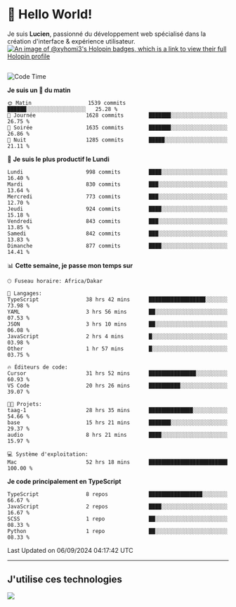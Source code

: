 # 👋 Hello World!

Je suis **Lucien**, passionné du développement web spécialisé dans la création d'interface & expérience utilisateur.
[![An image of @xyhomi3's Holopin badges, which is a link to view their full Holopin profile](https://holopin.me/xyhomi3)](https://holopin.io/@xyhomi3)

##

<!--START_SECTION:waka-->
![Code Time](http://img.shields.io/badge/Code%20Time-1%2C983%20hrs%2031%20mins-blue)

**Je suis un 🐤 du matin** 

```text
🌞 Matin                  1539 commits        ██████░░░░░░░░░░░░░░░░░░░   25.28 % 
🌆 Journée                1628 commits        ███████░░░░░░░░░░░░░░░░░░   26.75 % 
🌃 Soirée                 1635 commits        ███████░░░░░░░░░░░░░░░░░░   26.86 % 
🌙 Nuit                   1285 commits        █████░░░░░░░░░░░░░░░░░░░░   21.11 % 
```
📅 **Je suis le plus productif le Lundi** 

```text
Lundi                    998 commits         ████░░░░░░░░░░░░░░░░░░░░░   16.40 % 
Mardi                    830 commits         ███░░░░░░░░░░░░░░░░░░░░░░   13.64 % 
Mercredi                 773 commits         ███░░░░░░░░░░░░░░░░░░░░░░   12.70 % 
Jeudi                    924 commits         ████░░░░░░░░░░░░░░░░░░░░░   15.18 % 
Vendredi                 843 commits         ███░░░░░░░░░░░░░░░░░░░░░░   13.85 % 
Samedi                   842 commits         ███░░░░░░░░░░░░░░░░░░░░░░   13.83 % 
Dimanche                 877 commits         ████░░░░░░░░░░░░░░░░░░░░░   14.41 % 
```


📊 **Cette semaine, je passe mon temps sur** 

```text
🕑︎ Fuseau horaire: Africa/Dakar

💬 Langages: 
TypeScript               38 hrs 42 mins      ██████████████████░░░░░░░   73.98 % 
YAML                     3 hrs 56 mins       ██░░░░░░░░░░░░░░░░░░░░░░░   07.53 % 
JSON                     3 hrs 10 mins       ██░░░░░░░░░░░░░░░░░░░░░░░   06.08 % 
JavaScript               2 hrs 4 mins        █░░░░░░░░░░░░░░░░░░░░░░░░   03.98 % 
Other                    1 hr 57 mins        █░░░░░░░░░░░░░░░░░░░░░░░░   03.75 % 

🔥 Éditeurs de code: 
Cursor                   31 hrs 52 mins      ███████████████░░░░░░░░░░   60.93 % 
VS Code                  20 hrs 26 mins      ██████████░░░░░░░░░░░░░░░   39.07 % 

🐱‍💻 Projets: 
taag-1                   28 hrs 35 mins      ██████████████░░░░░░░░░░░   54.66 % 
base                     15 hrs 21 mins      ███████░░░░░░░░░░░░░░░░░░   29.37 % 
audio                    8 hrs 21 mins       ████░░░░░░░░░░░░░░░░░░░░░   15.97 % 

💻 Système d'exploitation: 
Mac                      52 hrs 18 mins      █████████████████████████   100.00 % 
```

**Je code principalement en TypeScript** 

```text
TypeScript               8 repos             █████████████████░░░░░░░░   66.67 % 
JavaScript               2 repos             ████░░░░░░░░░░░░░░░░░░░░░   16.67 % 
SCSS                     1 repo              ██░░░░░░░░░░░░░░░░░░░░░░░   08.33 % 
Python                   1 repo              ██░░░░░░░░░░░░░░░░░░░░░░░   08.33 % 
```




 Last Updated on 06/09/2024 04:17:42 UTC
<!--END_SECTION:waka-->
---

## J'utilise ces technologies

<p align="left">
  <a href="https://skillicons.dev">
    <img src="https://skillicons.dev/icons?i=ts,js,md,scss,tailwind,react,docker,express,astro,vite,nextjs,vercel,figma,ableton" />
  </a>
</p>

